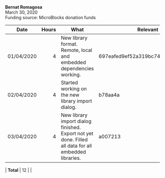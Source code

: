 **Bernat Romagosa**<br>
March 30, 2020<br>
Funding source: MicroBlocks donation funds

| Date       | Hours | What | Relevant Commits |
|------------|------:|------|-----|
| 01/04/2020 | 4 | New library format. Remote, local and embedded dependencies working. | 697eafed9ef52a319bc748d089c781a440815330
| 02/04/2020 | 4 | Started working on the new library import dialog. | b78aa4a
| 03/04/2020 | 4 | New library import dialog finished. Export not yet done. Filled all data for all embedded libraries. | a007213

| **Total**  | 12 | |
